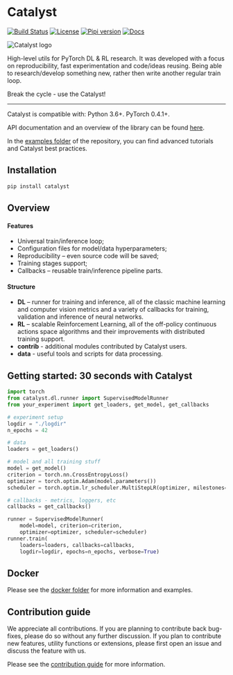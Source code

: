 # Catalyst
[![Build Status](https://travis-ci.com/catalyst-team/catalyst.svg?branch=master)](https://travis-ci.com/catalyst-team/catalyst) 
[![License](https://img.shields.io/github/license/catalyst-team/catalyst.svg)](LICENSE)
[![Pipi version](https://img.shields.io/pypi/v/catalyst.svg)](https://pypi.org/project/catalyst/)
[![Docs](https://img.shields.io/badge/dynamic/json.svg?label=docs&url=https%3A%2F%2Fpypi.org%2Fpypi%2Fcatalyst%2Fjson&query=%24.info.version&colorB=brightgreen&prefix=v)](https://catalyst-team.github.io/catalyst/index.html)

![Catalyst logo](https://raw.githubusercontent.com/catalyst-team/catalyst-pics/master/pics/catalyst_logo.png)

High-level utils for PyTorch DL & RL research.
It was developed with a focus on reproducibility, 
fast experimentation and code/ideas reusing.
Being able to research/develop something new, 
rather then write another regular train loop.

Break the cycle - use the Catalyst!

---

Catalyst is compatible with: Python 3.6+. PyTorch 0.4.1+.

API documentation and an overview of the library can be found 
[here](https://catalyst-team.github.io/catalyst/index.html).

In the [examples folder](examples) 
of the repository, you can find advanced tutorials and Catalyst best practices.


## Installation

```bash
pip install catalyst
```


## Overview

#### Features

- Universal train/inference loop;
- Configuration files for model/data hyperparameters;
- Reproducibility – even source code will be saved;
- Training stages support;
- Callbacks – reusable train/inference pipeline parts.


#### Structure

- **DL** – runner for training and inference, 
all of the classic machine learning and computer vision metrics 
and a variety of callbacks for training, validation 
and inference of neural networks.
- **RL** – scalable Reinforcement Learning,
all of the off-policy continuous actions space algorithms and their improvements
with distributed training support.
- **contrib** - additional modules contributed by Catalyst users.
- **data** - useful tools and scripts for data processing.


## Getting started: 30 seconds with Catalyst

```python
import torch
from catalyst.dl.runner import SupervisedModelRunner
from your_experiment import get_loaders, get_model, get_callbacks

# experiment setup
logdir = "./logdir"
n_epochs = 42

# data
loaders = get_loaders()

# model and all training stuff
model = get_model()
criterion = torch.nn.CrossEntropyLoss()
optimizer = torch.optim.Adam(model.parameters())
scheduler = torch.optim.lr_scheduler.MultiStepLR(optimizer, milestones=[3, 8])

# callbacks - metrics, loggers, etc
callbacks = get_callbacks()

runner = SupervisedModelRunner(
    model=model, criterion=criterion,
    optimizer=optimizer, scheduler=scheduler)
runner.train(
    loaders=loaders, callbacks=callbacks,
    logdir=logdir, epochs=n_epochs, verbose=True)
```

## Docker

Please see the [docker folder](docker) 
for more information and examples.


## Contribution guide

We appreciate all contributions. 
If you are planning to contribute back bug-fixes, 
please do so without any further discussion. 
If you plan to contribute new features, utility functions or extensions, 
please first open an issue and discuss the feature with us.

Please see the [contribution guide](CONTRIBUTING.md) 
for more information.
